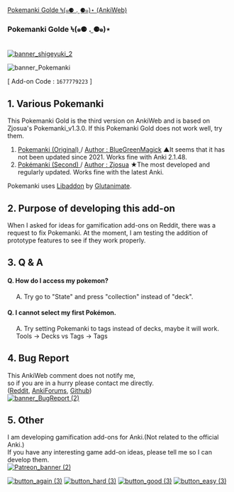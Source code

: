 [ Pokemanki Golde Ϟ(๑⚈ ․̫ ⚈๑)⋆ (AnkiWeb) ](https://ankiweb.net/shared/info/1677779223?cb=1703543833902) <br>

### Pokemanki Golde Ϟ(๑⚈ ․̫ ⚈๑)⋆  <br><br>

[![banner_shigeyuki_2](https://github.com/shigeyukey/Pokemanki-Gold/assets/124401518/8408c164-e95c-4e40-98c1-393b03e04bcb)](https://www.reddit.com/user/Shige-yuki)   <br>

![banner_Pokemanki](https://github.com/shigeyukey/Pokemanki-Gold/assets/124401518/a8a40754-a838-4020-ab3c-ac3fda932f8a)

[ Add-on Code : ```1677779223``` ]


## 1. Various Pokemanki

This Pokemanki Gold is the third version on AnkiWeb and is based on Zjosua's Pokemanki_v1.3.0. If this Pokemanki Gold does not work well, try them. <br>
1. [Pokemanki (Original) ](https://ankiweb.net/shared/info/633922407) / [Author : BlueGreenMagick](https://ko-fi.com/bluegreenmagick) ▲It seems that it has not been updated since 2021. Works fine with Anki 2.1.48.
1. [Pokémanki (Second) ](https://ankiweb.net/shared/info/1041307953) / [Author : Zjosua](https://github.com/zjosua) ★The most developed and regularly updated. Works fine with the latest Anki.

Pokemanki uses [Libaddon](https://github.com/glutanimate/anki-libaddon/) by [Glutanimate](https://glutanimate.com/tip-jar/). <br>

## 2. Purpose of developing this add-on <br>
When I asked for ideas for gamification add-ons on Reddit, there was a request to fix Pokemanki. At the moment, I am testing the addition of prototype features to see if they work properly.

## 3. Q & A

#### Q. How do I access my pokemon?<br>
&nbsp;&nbsp;&nbsp;&nbsp;
A. Try go to "State" and press "collection" instead of "deck".<br>
#### Q. I cannot select my first Pokémon.<br>
&nbsp;&nbsp;&nbsp;&nbsp; A. Try setting Pokemanki to tags instead of decks, maybe it will work.<br>
&nbsp;&nbsp;&nbsp;&nbsp; Tools -> Decks vs Tags -> Tags<br>

## 4. Bug Report

This AnkiWeb comment does not notify me,<br>
so if you are in a hurry please contact me directly.<br>
([Reddit](https://www.reddit.com/user/Shige-yuki), [AnkiForums](https://forums.ankiweb.net/u/shigeyuki/summary), [Github](https://github.com/shigeyukey/Pokemanki-Gold/issues)) <br> 
[![banner_BugReport (2)](https://github.com/shigeyukey/TodayAgainCount/assets/124401518/dd5219e6-4561-4b53-90ae-e5441e95edfb)](https://github.com/shigeyukey/Pokemanki-Gold/issues)   <br>

## 5. Other
I am developing gamification add-ons for Anki.(Not related to the official Anki.)<br>
If you have any interesting game add-on ideas, please tell me so I can develop them.<br>
[![Patreon_banner (2)](https://github.com/shigeyukey/AnkiRestart/assets/124401518/59809ec6-dd1a-4cb6-a64d-0990b75b4151)](http://patreon.com/Shigeyuki)  

[![button_again (3)](https://github.com/shigeyukey/AnkiRestart/assets/124401518/7c1a661a-7932-4a19-a4bc-4000f9fd738a)](https://github.com/shigeyukey/Pokemanki-Gold/issues)
[![button_hard (3)](https://github.com/shigeyukey/AnkiRestart/assets/124401518/0d61d5c5-1824-4b69-9602-53f2ddd8672f)](https://www.reddit.com/user/Shige-yuki)
[![button_good (3)](https://github.com/shigeyukey/AnkiRestart/assets/124401518/ef42457f-10d2-4235-aa05-2691f3e7731d)](https://ankiweb.net/shared/review/1677779223)
[![button_easy (3)](https://github.com/shigeyukey/AnkiRestart/assets/124401518/8943bf9c-1aa6-490c-bf86-0ec29d5f4221)](http://patreon.com/Shigeyuki)



